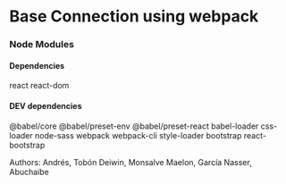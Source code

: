 <h1>Base Connection using webpack</h1>

<h3>Node Modules</h3>
<h4>Dependencies</h4>
<p>react react-dom</p>
<h4>DEV dependencies</h4>
<p>@babel/core @babel/preset-env @babel/preset-react babel-loader css-loader node-sass webpack webpack-cli style-loader bootstrap react-bootstrap</p>

Authors:
Andrés, Tobón
Deiwin, Monsalve
Maelon, García
Nasser, Abuchaibe
